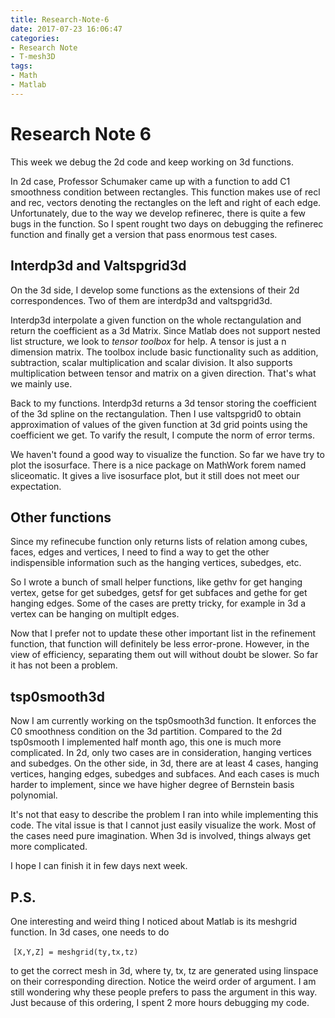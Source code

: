```yaml
---
title: Research-Note-6
date: 2017-07-23 16:06:47
categories:
- Research Note
- T-mesh3D
tags:
- Math
- Matlab
---
```




# Research Note 6

This week we debug the 2d code and keep working on 3d functions. 

In 2d case, Professor Schumaker came up with a function to add C1 smoothness condition between rectangles. This function makes use of recl and rec, vectors denoting the rectangles on the left and right of each edge. Unfortunately, due to the way we develop refinerec, there is quite a few bugs in the function. So I spent rought two days on debugging the refinerec function and finally get a version that pass enormous test cases. 

## Interdp3d and Valtspgrid3d

On the 3d side, I develop some functions as the extensions of their 2d correspondences. Two of them are interdp3d and valtspgrid3d. 

Interdp3d interpolate a given function on the whole rectangulation and return the coefficient as a 3d Matrix. Since Matlab does not support nested list structure, we look to *tensor toolbox* for help. A tensor is just a n dimension matrix. The toolbox include basic functionality such as addition, subtraction, scalar multiplication and scalar division. It also supports multiplication between tensor and matrix on a given direction. That's what we mainly use. 

Back to my functions. Interdp3d returns a 3d tensor storing the coefficient of the 3d spline on the rectangulation. Then I use valtspgrid0 to obtain approximation of values of the given function at 3d grid points using the coefficient we get. To varify the result, I compute the norm of error terms. 

We haven't found a good way to visualize the function. So far we have try to plot the isosurface. There is a nice package on MathWork forem named sliceomatic. It gives a live isosurface plot, but it still does not meet our expectation.



## Other functions

Since my refinecube function only returns lists of relation among cubes, faces, edges and vertices, I need to find a way to get the other indispensible information such as the hanging vertices, subedges, etc. 

So I wrote a bunch of small helper functions, like gethv for get hanging vertex, getse for get subedges, getsf for get subfaces and gethe for get hanging edges. Some of the cases are pretty tricky, for example in 3d a vertex can be hanging on multiplt edges. 

Now that I prefer not to update these other important list in the refinement function, that function will definitely be less error-prone. However, in the view of efficiency, separating them out will without doubt be slower. So far it has not been a problem. 



## tsp0smooth3d

Now I am currently working on the tsp0smooth3d function. It enforces the C0 smoothness condition on the 3d partition. Compared to the 2d tsp0smooth I implemented half month ago, this one is much more complicated. In 2d, only two cases are in consideration, hanging vertices and subedges. On the other side, in 3d, there are at least 4 cases, hanging vertices, hanging edges, subedges and subfaces. And each cases is much harder to implement, since we have higher degree of Bernstein basis polynomial. 

It's not that easy to describe the problem I ran into while implementing this code. The vital issue is that I cannot just easily visualize the work. Most of the cases need pure imagination. When 3d is involved, things always get more complicated. 

I hope I can finish it in few days next week. 



## P.S.

One interesting and weird thing I noticed about Matlab is its meshgrid function. In 3d cases, one needs to do 

​				`[X,Y,Z] = meshgrid(ty,tx,tz)`

to get the correct mesh in 3d, where ty, tx, tz are generated using linspace on their corresponding direction. Notice the weird order of argument. I am still wondering why these people prefers to pass the argument in this way. Just because of this ordering, I spent 2 more hours debugging my code. 